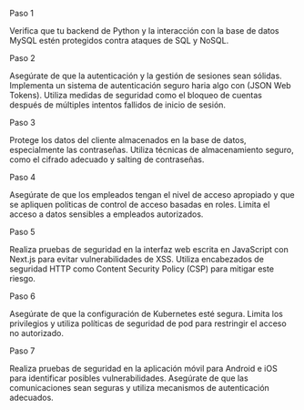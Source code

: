 Paso 1

Verifica que tu backend de Python y la interacción con la base de datos MySQL estén protegidos contra ataques de SQL y NoSQL. 

Paso 2

Asegúrate de que la autenticación y la gestión de sesiones sean sólidas. Implementa un sistema de autenticación seguro haria algo con (JSON Web Tokens). Utiliza medidas de seguridad como el bloqueo de cuentas después de múltiples intentos fallidos de inicio de sesión.

Paso 3

Protege los datos del cliente almacenados en la base de datos, especialmente las contraseñas. Utiliza técnicas de almacenamiento seguro, como el cifrado adecuado y salting de contraseñas.

Paso 4

Asegúrate de que los empleados tengan el nivel de acceso apropiado y que se apliquen políticas de control de acceso basadas en roles. Limita el acceso a datos sensibles a empleados autorizados.

Paso 5

Realiza pruebas de seguridad en la interfaz web escrita en JavaScript con Next.js para evitar vulnerabilidades de XSS. Utiliza encabezados de seguridad HTTP como Content Security Policy (CSP) para mitigar este riesgo.

Paso 6

Asegúrate de que la configuración de Kubernetes esté segura. Limita los privilegios y utiliza políticas de seguridad de pod para restringir el acceso no autorizado.

Paso 7

Realiza pruebas de seguridad en la aplicación móvil para Android e iOS para identificar posibles vulnerabilidades. Asegúrate de que las comunicaciones sean seguras y utiliza mecanismos de autenticación adecuados.






